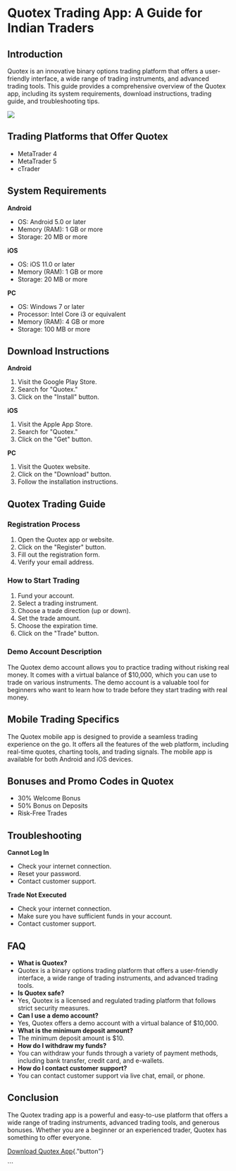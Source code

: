 # Quotex Trading App: A Guide for Indian Traders

## Introduction

Quotex is an innovative binary options trading platform that offers a
user-friendly interface, a wide range of trading instruments, and
advanced trading tools. This guide provides a comprehensive overview of
the Quotex app, including its system requirements, download
instructions, trading guide, and troubleshooting tips.

[![](https://static.quotex.io/files/5_en/300_250.jpg)](https://traff.sbs/brokerqxsignupf)

## Trading Platforms that Offer Quotex

-   MetaTrader 4
-   MetaTrader 5
-   cTrader

## System Requirements

**Android**

-   OS: Android 5.0 or later
-   Memory (RAM): 1 GB or more
-   Storage: 20 MB or more

**iOS**

-   OS: iOS 11.0 or later
-   Memory (RAM): 1 GB or more
-   Storage: 20 MB or more

**PC**

-   OS: Windows 7 or later
-   Processor: Intel Core i3 or equivalent
-   Memory (RAM): 4 GB or more
-   Storage: 100 MB or more

## Download Instructions

**Android**

1.  Visit the Google Play Store.
2.  Search for "Quotex."
3.  Click on the "Install" button.

**iOS**

1.  Visit the Apple App Store.
2.  Search for "Quotex."
3.  Click on the "Get" button.

**PC**

1.  Visit the Quotex website.
2.  Click on the "Download" button.
3.  Follow the installation instructions.

## Quotex Trading Guide

### Registration Process

1.  Open the Quotex app or website.
2.  Click on the "Register" button.
3.  Fill out the registration form.
4.  Verify your email address.

### How to Start Trading

1.  Fund your account.
2.  Select a trading instrument.
3.  Choose a trade direction (up or down).
4.  Set the trade amount.
5.  Choose the expiration time.
6.  Click on the "Trade" button.

### Demo Account Description

The Quotex demo account allows you to practice trading without risking
real money. It comes with a virtual balance of \$10,000, which you can
use to trade on various instruments. The demo account is a valuable tool
for beginners who want to learn how to trade before they start trading
with real money.

## Mobile Trading Specifics

The Quotex mobile app is designed to provide a seamless trading
experience on the go. It offers all the features of the web platform,
including real-time quotes, charting tools, and trading signals. The
mobile app is available for both Android and iOS devices.

## Bonuses and Promo Codes in Quotex

-   30% Welcome Bonus
-   50% Bonus on Deposits
-   Risk-Free Trades

## Troubleshooting

**Cannot Log In**

-   Check your internet connection.
-   Reset your password.
-   Contact customer support.

**Trade Not Executed**

-   Check your internet connection.
-   Make sure you have sufficient funds in your account.
-   Contact customer support.

## FAQ

-   **What is Quotex?**
-   Quotex is a binary options trading platform that offers a
    user-friendly interface, a wide range of trading instruments, and
    advanced trading tools.
-   **Is Quotex safe?**
-   Yes, Quotex is a licensed and regulated trading platform that
    follows strict security measures.
-   **Can I use a demo account?**
-   Yes, Quotex offers a demo account with a virtual balance of
    \$10,000.
-   **What is the minimum deposit amount?**
-   The minimum deposit amount is \$10.
-   **How do I withdraw my funds?**
-   You can withdraw your funds through a variety of payment methods,
    including bank transfer, credit card, and e-wallets.
-   **How do I contact customer support?**
-   You can contact customer support via live chat, email, or phone.

## Conclusion

The Quotex trading app is a powerful and easy-to-use platform that
offers a wide range of trading instruments, advanced trading tools, and
generous bonuses. Whether you are a beginner or an experienced trader,
Quotex has something to offer everyone.

[Download Quotex
App](\%22https://traff.sbs/quotexonelink\%22){."button"}

\`\`\`

